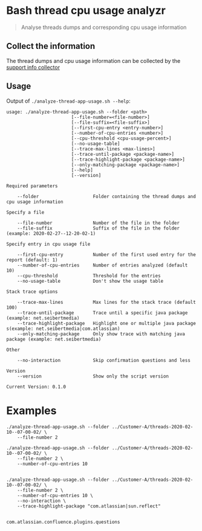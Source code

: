 # Bash thread cpu usage analyzr

> Analyse threads dumps and corresponding cpu usage information



## Collect the information

The thread dumps and cpu usage information can be collected by the [support info collector](https://bitbucket.apps.seibert-media.net/projects/SMEDIA/repos/isac/browse/bw/bundles/jdk/files/support-info-collector#82)


## Usage

Output of `./analyze-thread-app-usage.sh --help`:
    
    usage: ./analyze-thread-app-usage.sh --folder <path>
                            [--file-number=<file-number>]
                            [--file-suffix=<file-suffix>]
                            [--first-cpu-entry <entry-number>]
                            [--number-of-cpu-entries <number>]
                            [--cpu-threshold <cpu-usage-percent>]
                            [--no-usage-table]
                            [--trace-max-lines <max-lines>]
                            [--trace-until-package <package-name>]
                            [--trace-highlight-package <package-name>]
                            [--only-matching-package <package-name>]
                            [--help]
                            [--version]
    
    Required parameters
    
        --folder                    Folder containing the thread dumps and cpu usage information
    
    Specify a file
    
        --file-number               Number of the file in the folder
        --file-suffix               Suffix of the file in the folder (example: 2020-02-27--12-20-02-1)
    
    Specify entry in cpu usage file
    
        --first-cpu-entry           Number of the first used entry for the report (default: 1)
        --number-of-cpu-entries     Number of entries analyzed (default 10)
        --cpu-threshold             Threshold for the entries
        --no-usage-table            Don't show the usage table
    
    Stack trace options
    
        --trace-max-lines           Max lines for the stack trace (default 100)
        --trace-until-package       Trace until a specific java package (example: net.seibertmedia)
        --trace-highlight-package   Highlight one or multiple java package s(example: net.seibertmedia|com.atlassian)
        --only-matching-package     Only show trace with matching java package (example: net.seibertmedia)
    
    Other
    
        --no-interaction            Skip confirmation questions and less
    
    Version
        --version                   Show only the script version
    
    Current Version: 0.1.0
    
# Examples

    ./analyze-thread-app-usage.sh --folder ../Customer-A/threads-2020-02-10--07-00-02/ \
        --file-number 2 
    
    ./analyze-thread-app-usage.sh --folder ../Customer-A/threads-2020-02-10--07-00-02/ \
        --file-number 2 \
        --number-of-cpu-entries 10


    ./analyze-thread-app-usage.sh --folder ../Customer-A/threads-2020-02-10--07-00-02/ \
        --file-number 2 \
        --number-of-cpu-entries 10 \
        --no-interaction \
        --trace-highlight-package "com.atlassian|sun.reflect"
    
    
    com.atlassian.confluence.plugins.questions
